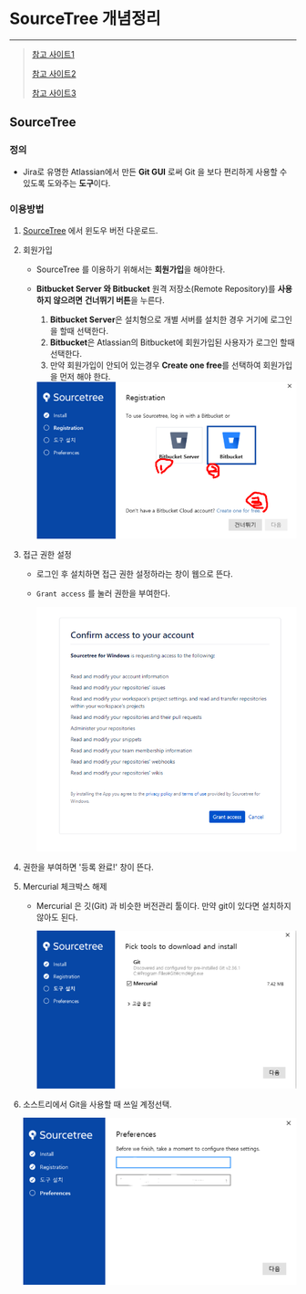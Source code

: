 # SourceTree 개념정리 

---

>[참고 사이트1](https://parkjh7764.tistory.com/99)
>
>[참고 사이트2](https://ux.stories.pe.kr/181)
>
>[참고 사이트3](https://www.biew.co.kr/entry/GIT-GUI%EC%86%8C%EC%8A%A4%ED%8A%B8%EB%A6%ACSourceTree-%EC%84%A4%EC%B9%98%EB%B0%A9%EB%B2%95-1%ED%8E%B8)

## SourceTree

### 정의

- Jira로 유명한 Atlassian에서 만든 **Git GUI** 로써 Git 을 보다 편리하게 사용할 수 있도록 도와주는 **도구**이다. 

### 이용방법

1. [SourceTree](https://www.sourcetreeapp.com/) 에서 윈도우 버전 다운로드.

2. 회원가입

   - SourceTree 를 이용하기 위해서는 **회원가입**을 해야한다. 

   - **Bitbucket Server 와 Bitbucket** 원격 저장소(Remote Repository)를 **사용하지 않으려면** **건너뛰기 버튼**을 누른다. 

     1. **Bitbucket Server**은 설치형으로 개별 서버를 설치한 경우 거기에 로그인을 할때 선택한다.
     2. **Bitbucket**은 Atlassian의 Bitbucket에 회원가입된 사용자가 로그인 할때 선택한다.
     3. 만약 회원가입이 안되어 있는경우 **Create one free**를 선택하여 회원가입을 먼저 해야 한다.

     <img src="./images/sourcetree설치1.png" width="500">

3. 접근 권한 설정

   - 로그인 후 설치하면 접근 권한 설정하라는 창이 웹으로 뜬다. 

   - `Grant access` 를 눌러 권한을 부여한다. 

     <img src="./images/sourcetree설치2.png" width="500">

4. 권한을 부여하면 '등록 완료!' 창이 뜬다. 

5. Mercurial 체크박스 해제 

   - Mercurial 은 깃(Git) 과 비슷한 버전관리 툴이다. 만약 git이 있다면 설치하지 않아도 된다. 

     <img src="./images/sourcetree설치3.png" width="500">

6. 소스트리에서 Git을 사용할 때 쓰일 계정선택. 

   <img src="./images/sourcetree설치4.png" width="500">